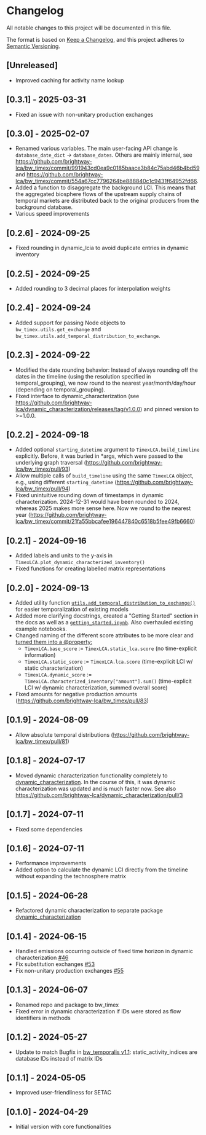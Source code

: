 # Changelog

All notable changes to this project will be documented in this file.

The format is based on [Keep a Changelog](https://keepachangelog.com/en/1.1.0/),
and this project adheres to [Semantic Versioning](https://semver.org/spec/v2.0.0.html).

## [Unreleased]
* Improved caching for activity name lookup

## [0.3.1] - 2025-03-31
* Fixed an issue with non-unitary production exchanges

## [0.3.0] - 2025-02-07
* Renamed various variables. The main user-facing API change is `database_date_dict` -> `database_dates`. Others are mainly internal, see https://github.com/brightway-lca/bw_timex/commit/991943cd0ea9c0185baace3b84c75abd46b4bd59 and https://github.com/brightway-lca/bw_timex/commit/554a67cc7796264be888840c1c9431f64952fd66.
* Added a function to disaggregate the background LCI. This means that the aggregated biosphere flows of the upstream supply chains of temporal markets are distributed back to the original producers from the background database.
* Various speed improvements

## [0.2.6] - 2024-09-25
* Fixed rounding in dynamic_lcia to avoid duplicate entries in dynamic inventory

## [0.2.5] - 2024-09-25
* Added rounding to 3 decimal places for interpolation weights

## [0.2.4] - 2024-09-24
* Added support for passing Node objects to `bw_timex.utils.get_exchange` and `bw_timex.utils.add_temporal_distribution_to_exchange`.

## [0.2.3] - 2024-09-22
* Modified the date rounding behavior: Instead of always rounding off the dates in the timeline (using the resolution specified in temporal_grouping), we now round to the nearest year/month/day/hour (depending on temporal_grouping).
* Fixed interface to dynamic_characterization (see https://github.com/brightway-lca/dynamic_characterization/releases/tag/v1.0.0) and pinned version to >=1.0.0.

## [0.2.2] - 2024-09-18
* Added optional `starting_datetime` argument to `TimexLCA.build_timeline` explicitly. Before, it was buried in *args, which were passed to the underlying graph traversal (https://github.com/brightway-lca/bw_timex/pull/93)
* Allow multiple calls of `build_timeline` using the same `TimexLCA` object, e.g., using different `starting_datetime` (https://github.com/brightway-lca/bw_timex/pull/94)
* Fixed unintuitive rounding down of timestamps in dynamic characterization. 2024-12-31 would have been rounded to 2024, whereas 2025 makes more sense here. Now we round to the nearest year (https://github.com/brightway-lca/bw_timex/commit/21fa55bbcafee196447840c6518b5fee49fb6660)

## [0.2.1] - 2024-09-16
* Added labels and units to the y-axis in `TimexLCA.plot_dynamic_characterized_inventory()`
* Fixed functions for creating labelled matrix representations

## [0.2.0] - 2024-09-13
* Added utility function [`utils.add_temporal_distribution_to_exchange()`](https://github.com/brightway-lca/bw_timex/blob/a85349bdc43d98be559a7ce17d0b686098decec6/bw_timex/utils.py#L341) for easier temporalization of existing models
* Added more clarifying docstrings, created a "Getting Started" section in the docs as well as a [`getting_started.ipynb`](https://github.com/brightway-lca/bw_timex/blob/main/notebooks/getting_started.ipynb). Also overhauled existing example notebooks.
* Changed naming of the different score attributes to be more clear and [turned them into a @property:](https://github.com/brightway-lca/bw_timex/blob/a85349bdc43d98be559a7ce17d0b686098decec6/bw_timex/timex_lca.py#L437)
    * `TimexLCA.base_score` := `TimexLCA.static_lca.score` (no time-explicit information)
    * `TimexLCA.static_score` := `TimexLCA.lca.score` (time-explicit LCI w/ static characterization)
    * `TimexLCA.dynamic_score` := `TimexLCA.characterized_inventory["amount"].sum()` (time-explicit LCI w/ dynamic characterization, summed overall score)
* Fixed amounts for negative production amounts (https://github.com/brightway-lca/bw_timex/pull/83)

## [0.1.9] - 2024-08-09
* Allow absolute temporal distributions (https://github.com/brightway-lca/bw_timex/pull/81)

## [0.1.8] - 2024-07-17
* Moved dynamic characterization functionality completely to [dynamic_characterization](https://github.com/brightway-lca/dynamic_characterization). In the course of this, it was dynamic characterization was updated and is much faster now. See also https://github.com/brightway-lca/dynamic_characterization/pull/3

## [0.1.7] - 2024-07-11
* Fixed some dependencies

## [0.1.6] - 2024-07-11
* Performance improvements
* Added option to calculate the dynamic LCI directly from the timeline without expanding the technosphere matrix

## [0.1.5] - 2024-06-28
* Refactored dynamic characterization to separate package [dynamic_characterization](https://github.com/brightway-lca/dynamic_characterization)

## [0.1.4] - 2024-06-15
* Handled emissions occurring outside of fixed time horizon in dynamic characterization [#46](https://github.com/brightway-lca/bw_timex/issues/46)
* Fix substitution exchanges [#53](https://github.com/brightway-lca/bw_timex/issues/53)
* Fix non-unitary production exchanges [#55](https://github.com/brightway-lca/bw_timex/issues/55)

## [0.1.3] - 2024-06-07
* Renamed repo and package to bw_timex
* Fixed error in dynamic characterization if IDs were stored as flow identifiers in methods

## [0.1.2] - 2024-05-27
* Update to match Bugfix in [bw_temporalis v1.1](https://github.com/brightway-lca/bw_temporalis/commit/5ec8c850f325f6b5aa88cd2357bb56401304ddda): static_activity_indices are database IDs instead of matrix IDs

## [0.1.1] - 2024-05-05
* Improved user-friendliness for SETAC

## [0.1.0] - 2024-04-29
* Initial version with core functionalities
